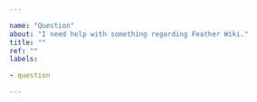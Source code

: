 ```yaml
---

name: "Question"
about: "I need help with something regarding Feather Wiki."
title: ""
ref: ""
labels:

- question

---
```


<!-- Please be courteous and respectful toward others -->
